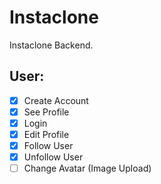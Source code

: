 # Instaclone

Instaclone Backend.

## User:

-   [x] Create Account
-   [x] See Profile
-   [x] Login
-   [x] Edit Profile
-   [x] Follow User
-   [x] Unfollow User
-   [ ] Change Avatar (Image Upload)
